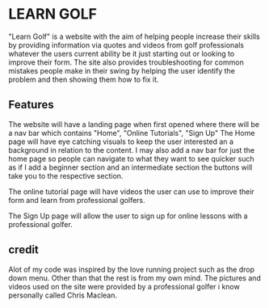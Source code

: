 # LEARN GOLF

"Learn Golf" is a website with the aim of helping people increase their skills by providing information via quotes and videos from golf professionals whatever the users current ability be it just starting out or looking to improve their form. The site also provides troubleshooting for common mistakes people make in their swing by helping the user identify the problem and then showing them how to fix it. 

## Features

The website will have a landing page when first opened where there will be a nav bar which contains "Home", "Online Tutorials", "Sign Up"
The Home page will have eye catching visuals to keep the user interested an a background in relation to the content.
I may also add a nav bar for just the home page so people can navigate to what they want to see quicker such as if I add a beginner section and an intermediate section the buttons will take you to the respective section.

The online tutorial page will have videos the user can use to improve their form and learn from professional golfers.

The Sign Up page will allow the user to sign up for online lessons with a professional golfer.

## credit

Alot of my code was inspired by the love running project such as the drop down menu. Other than that the rest is from my own mind.
The pictures and videos used on the site were provided by a professional golfer i know personally called Chris Maclean.